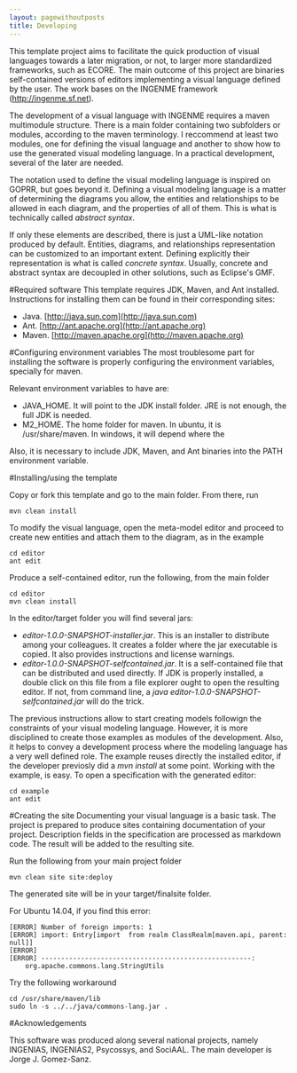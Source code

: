 ```yaml
---
layout: pagewithoutposts
title: Developing
---
```

This template project aims to facilitate the quick production of visual languages towards a later migration, or not, to larger more standardized frameworks, such as ECORE. The main outcome of this project are binaries  self-contained versions of editors implementing a visual language defined by the user. The work bases on the INGENME framework (http://ingenme.sf.net). 

The development of a visual language with INGENME requires a maven multimodule structure. There is a main folder containing two subfolders or modules, according to the maven terminology. I reccommend at least two modules, one for defining the visual language and another to show how to use the generated visual modeling language. In a practical development, several of the later are needed. 

The notation used to define the visual modeling language is inspired on GOPRR, but goes beyond it. Defining a visual modeling language is a matter of determining the diagrams you allow, the entities and relationships to be allowed in each diagram, and the properties of all of them. This is what is technically called *abstract syntax*. 

If only these elements are described, there is just a UML-like notation produced by default. Entities, diagrams, and relationships representation can be customized to an important extent. Defining explicitly their representation is what is called *concrete syntax*. Usually, concrete and abstract syntax are decoupled in other solutions, such as Eclipse's GMF. 

#Required software
This template requires JDK, Maven, and Ant installed. Instructions for installing them can be found in their corresponding sites:

- Java. [http://java.sun.com](http://java.sun.com)
- Ant.  [http://ant.apache.org](http://ant.apache.org)
- Maven. [http://maven.apache.org](http://maven.apache.org)

#Configuring environment variables
The most troublesome part for installing the software is properly configuring the environment variables, specially for maven.  

Relevant environment variables to have are:

* JAVA_HOME. It will point to the JDK install folder. JRE is not enough, the full JDK is needed.
* M2_HOME. The home folder for maven. In ubuntu, it is /usr/share/maven. In windows, it will depend where the 

Also, it is necessary to include JDK, Maven, and Ant binaries into the PATH environment variable.

#Installing/using the template

Copy or fork this template and go to the main folder. From there, run

	mvn clean install


To modify the visual language, open the meta-model editor and proceed to create new entities and attach them to the diagram, as in the example

	cd editor
	ant edit


Produce a self-contained editor, run the following, from the main folder


	cd editor
	mvn clean install

In the editor/target folder you will find several jars:

- *editor-1.0.0-SNAPSHOT-installer.jar*. This is an installer to distribute among your colleagues. It creates a folder where the jar executable is copied. It also provides instructions and license warnings.  
- *editor-1.0.0-SNAPSHOT-selfcontained.jar*. It is a self-contained file that can be distributed and used directly. If JDK is properly installed, a double click on this file from a file explorer ought to open the resulting editor. If not, from command line, a *java editor-1.0.0-SNAPSHOT-selfcontained.jar*  will do the trick.

The previous instructions allow to start creating models followign the constraints of your visual modeling language. However, it is more disciplined to create those examples as modules of the development. Also, it helps to convey a development process where the modeling language has a very well defined role. The example reuses directly the installed editor, if the developer previosly did a *mvn install* at some point. Working with the example, is easy. To open a specification with the generated editor:


	cd example
	ant edit



#Creating the site
Documenting your visual language is a basic task. The project is prepared to produce sites containing documentation of your project. Description fields in the specification are processed as markdown code. The result will be added to the resulting site.

Run the following from your main project folder

	mvn clean site site:deploy

The generated site will be in your target/finalsite folder.

For Ubuntu 14.04, if you find this error:

	[ERROR] Number of foreign imports: 1
	[ERROR] import: Entry[import  from realm ClassRealm[maven.api, parent: null]]
	[ERROR] 
	[ERROR] -----------------------------------------------------:	
		org.apache.commons.lang.StringUtils


Try the following workaround

	cd /usr/share/maven/lib
	sudo ln -s ../../java/commons-lang.jar .


#Acknowledgements

This software was produced along several national projects, namely INGENIAS, INGENIAS2, Psycossys, and SociAAL. The main developer is Jorge J. Gomez-Sanz.









